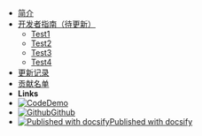 <!-- docs/_sidebar.md -->

* [简介](/)
* [开发者指南（待更新）](guide.md)
  * [Test1](001.md)
  * [Test2](002.md)
  * [Test3](003.md)
  * [Test4](004.md)
* [更新记录](changelog.md)
* [贡献名单](thanks.md)
* **Links**
* [![Code](https://icongr.am/material/emoticon-excited.svg?size=16&color=808080)Demo](http://ehaut.cn/srun/srun3k-new.html)
* [![Github](https://icongram.jgog.in/simple/github.svg?color=808080&size=16)Github](https://github.com/noisky/srun3k-sb-client)
* [![Published with docsify](https://static.ffis.me/docsify/img/docsify16x16.png)Published with docsify](http://docsify.js.org)



